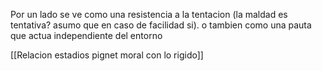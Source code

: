 Por un lado se ve como una resistencia a la tentacion (la maldad es tentativa? asumo que en caso de facilidad si). o tambien como una pauta que actua independiente del entorno

[[Relacion estadios pignet moral con lo rigido]]